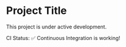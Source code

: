 # Project Title

This project is under active development.

CI Status: ✅ Continuous Integration is working!